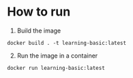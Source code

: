# How to run

1. Build the image
```
docker build . -t learning-basic:latest
```

2. Run the image in a container
```
docker run learning-basic:latest
```

